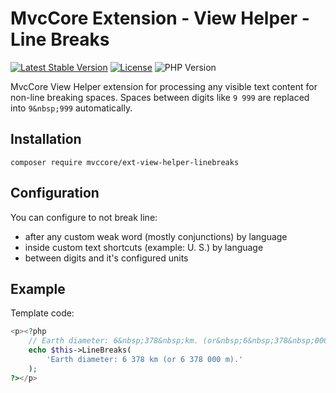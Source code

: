 # MvcCore Extension - View Helper - Line Breaks

[![Latest Stable Version](https://img.shields.io/badge/Stable-v4.3.1-brightgreen.svg?style=plastic)](https://github.com/mvccore/ext-view-helper-linebreaks/releases)
[![License](https://img.shields.io/badge/Licence-BSD-brightgreen.svg?style=plastic)](https://mvccore.github.io/docs/mvccore/4.0.0/LICENCE.md)
![PHP Version](https://img.shields.io/badge/PHP->=5.3-brightgreen.svg?style=plastic)

MvcCore View Helper extension for processing any visible text content for non-line breaking spaces.
Spaces between digits like `9 999` are replaced into `9&nbsp;999` automatically.

## Installation
```shell
composer require mvccore/ext-view-helper-linebreaks
```

## Configuration
You can configure to not break line:
- after any custom weak word (mostly conjunctions) by language
- inside custom text shortcuts (example: U. S.) by language
- between digits and it's configured units

## Example

Template code:
```php
<p><?php
	// Earth diameter: 6&nbsp;378&nbsp;km. (or&nbsp;6&nbsp;378&nbsp;000&nbsp;m)
	echo $this->LineBreaks(
		'Earth diameter: 6 378 km (or 6 378 000 m).'
	);
?></p>
```
